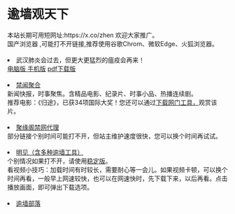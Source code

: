 # 逾墙观天下
<div>本站长期可用短网址:https://x.co/zhen 欢迎大家推广。</div>
<div>国产浏览器 ,可能打不开链接,推荐使用谷歌Chrom、微软Edge、火狐浏览器。</div>
<div><BR></div>
<li><font class="ws11">武汉肺炎会过去，但更大更猛烈的瘟疫会再来！</a>
<div><a href=https://github.com/zh99/1/wiki/%E5%86%8D%E8%AE%BA%EF%BC%9A%E6%AD%A6%E6%B1%89%E8%82%BA%E7%82%8E%E4%BC%9A%E8%BF%87%E5%8E%BB%EF%BC%8C%E4%BD%86%E6%9B%B4%E5%A4%A7%E6%9B%B4%E7%8C%9B%E7%83%88%E7%9A%84%E7%98%9F%E7%96%AB%E4%BC%9A%E5%86%8D%E6%9D%A55" title="" target="_blank">电脑版 </a> <a href="https://github.com/wlrgim293/www/blob/master/README.md" title="" target="_blank">手机版</a></font> <a href="https://www.bannedbook.org/bnews/wp-content/uploads/2020/02/lunwy.pdf" title="" target="_blank"> pdf下载版 </a></font> <div>
<div><BR></div>
  <li><font class="ws11"><a href= https://github.com/gfw-breaker/banned-news1/blob/master/README.md title="" target="_blank">禁闻聚合</a></font></li>
  <div>新闻快报，时事聚焦。含精品电影、纪录片、时事小品、热播连续剧。</font></li></div> 
  <div>推荐电影：《归途》，已获34项国际大奖！您还可以通过<a href="https://github.com/wlrgim293/www/blob/master/README.md"" title="" target="_blank">下载网门工具，</a></font>观赏该片。</font></li></div>
<div><BR></div>
<li><font class="ws11"><a href="https://github.com/jyg66/4/wiki" title="" target="_blank">聚缘阁禁网代理</a></font></li   
 
<div>部分链接个别时间可能打不开，但站主维护速度很快，您可以换个时间再试试。</font></li></div> 
<div><BR></div> 
 <li><font class="ws11"><a href="https://gitlab.com/szzdlab/www/blob/master/README.md" title="" target="_blank">明见（含多种逾墙工具）</a></font></li  
<div>个别情况如果打不开，请使用<a href="https://github.com/wlrgim293/www/blob/master/README.md" title="" target="_blank">稳定版</a></font>。</font></li></div> 
 <div>看视频小技巧：加载时间有时较长，需要耐心等一会儿。如果视频卡顿，可以换个时间再看，一般早上网速较快，也可以在网速快时，先下载下来，以后再看。点击播放画面，即可弹出下载选项。</font></li></div>


<div><BR></div>
    
<li><font class="ws11"><a href="https://github.com/osurf/1zdy/blob/master/README.md" title="" target="_blank">逾墙部落</a></font></li>
<div><BR></div>
 
